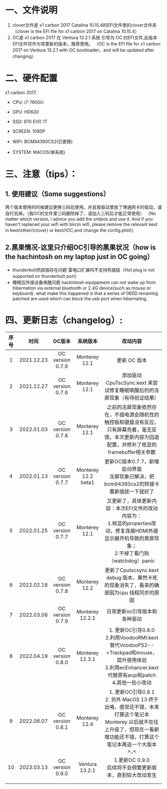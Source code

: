# 一、文件说明
1. clover文件是 x1 carbon 2017 Catalina 10.15.4的EFI文件里的clover文件夹
   （clover is the EFI file for x1 carbon 2017 on Catalina 10.15.4）
2. OC是 x1 carbon 2017 在 Ventura 13.2.1 系统 引导为 OC 的EFI文件,此版本EFI文件将作为常更新的版本，推荐使用。
   （OC is the EFI file for x1 carbon 2017 on Ventura 13.2.1 with OC bootloader，and will be updated after changing）

# 二、硬件配置
x1 carbon 2017:
- CPU: i7-7600U
- GPU: HD620
- SSD: 970 EVO 1T

- SCREEN: 1080P
- WIFI: BCM94360CS2(已更换)
- SYSTEM: MACOS(单系统)

# 三、注意（tips）：
## 1. 使用建议（Some suggestions）

两个版本使用的时候建议更换三码后使用。并且我驱动里放了博通网卡的驱动，请自行去掉。（我OC的文件里三码删除掉了，请加入三码后才能正常使用）
（No matter which version, i advice you add the smbios and use it. And if you haven't replaced your wifi with bircm wifi, please remove the relevant kext in kext/other/(clover) or kext/(OC,and change the config.plist)）

## 2.黑果情况-这里只介绍OC引导的黑果状况（how is the hachintosh on my laptop just in OC going）

- thunderbolt热拔插存在问题
  雷电口扩展坞不支持热插拔（Hot plug is not supported on thunderbolt port）
- 睡眠后外接设备唤醒问题
  hackintosh equippment can not wake up from hibernation via external bluetooth or 2.4G device(such as mouse or keyboard). what make this happened is that a series of 060D renaming patched are used which can block the usb port when hibernating.

# 四、更新日志（changelog）:

| 序号 |    时间    |      OC版本      |      系统版本       |                           改动内容                           |
| :--: | :--------: | :--------------: | :-----------------: | :----------------------------------------------------------: |
|  1   | 2021.12.23 | OC version 0.7.6 |    Monterey 12.1    |                         更新 OC 版本                         |
|  2   | 2021.12.27 | OC version 0.7.6 |    Monterey 12.1    | 添加驱动 CpuTscSync.kext 来尝试修复睡眠唤醒后的的冻屏现象（有待验证结果） |
|  3   | 2022.01.03 | OC version 0.7.6 |    Monterey 12.1    | 之前的冻屏现象依然存在，不插电源会随机性的触控板和键盘没有反应，只有屏幕亮着，毫无反馈。本次更新内容为回退配置，并修补了核显的framebuffer相关参数 |
|  4   | 2022.01.13 | OC version 0.7.7 | Monterey 12.2 beta1 | 更新OC版本0.7.7，新增启动界面<br />冻屏现象已解决，把bcm94360cs2的转接卡重新插拔一下就好了 |
|  5   | 2022.01.25 | OC version 0.7.7 |    Monterey 12.1    | 又更新了，具体更新内容：本次EFI文件的改动内容为：<br />1.核显的properties改动，修复连接HDMI外接显示器开机导致的黑屏现象；<br />2.干掉了看门狗（watchdog）panic |
|  6   | 2022.02.18 | OC version 0.7.8 |    Monterey 12.2    | 更新了Cputscsync.kext debug 版本，果然卡死的现象消失了，看来的确是因为cpu 线程同步的原因 |
|  7   | 2022.03.08 | OC version 0.7.9 |   Monterey 12.2.1   |                 日常更新oc引导版本和各种驱动                 |
|  8   | 2022.04.19 | OC version 0.8.0 |  Monterey  12.3.1   | 1. 更新OC引导0.8.0<br>2.利用VoodooRMI.kext替代VoodooPS2-->Trackpad和mouse，提升使用体验<br>3.利用ecEnhancer.kext代替原有acpi和patch<br />4.其他一些小改动 |
|  9   | 2022.06.07 | OC version 0.8.1 |    Monterey 12.4    | 1. 更新OC引导0.8.1<br />2. 另外 MacOS 13 终于出咯，感觉还不错，本来打算这个笔记本Monterey 以后就不在往上升级了，但现在一看新增功能还不错，打算这个笔记本再追一个大版本>_< |
|  10  | 2023.03.13 | OC version 0.9.0 |   Ventura 13.2.1    | 1.更新OC 0.9.0<br/>后续将不会频繁更新版本，直到较大改动发生  |
|      |            |                  |                     |                                                              |
|      |            |                  |                     |                                                              |
